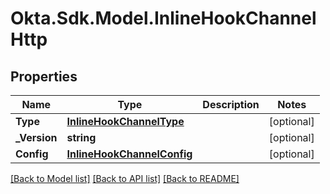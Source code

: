 # Okta.Sdk.Model.InlineHookChannelHttp

## Properties

Name | Type | Description | Notes
------------ | ------------- | ------------- | -------------
**Type** | [**InlineHookChannelType**](InlineHookChannelType.md) |  | [optional] 
**_Version** | **string** |  | [optional] 
**Config** | [**InlineHookChannelConfig**](InlineHookChannelConfig.md) |  | [optional] 

[[Back to Model list]](../README.md#documentation-for-models) [[Back to API list]](../README.md#documentation-for-api-endpoints) [[Back to README]](../README.md)

